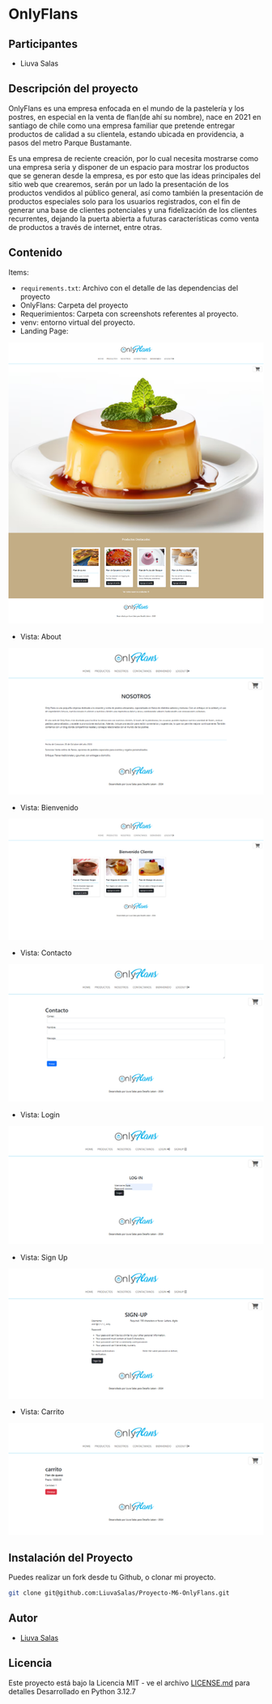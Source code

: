 # OnlyFlans

## Participantes

- Liuva Salas

## Descripción del proyecto

OnlyFlans es una empresa enfocada en el mundo de la pastelería y los postres, en especial en la venta de flan(de ahí
su nombre), nace en 2021 en santiago de chile como una empresa familiar que pretende entregar productos de calidad
a su clientela, estando ubicada en providencia, a pasos del metro Parque Bustamante.

Es una empresa de reciente creación, por lo cual necesita mostrarse como una empresa seria y disponer de un espacio para mostrar los productos que se generan desde la empresa, es por esto que las ideas principales del sitio web que crearemos, serán por un lado la presentación de los productos vendidos al público general, así como también la presentación de productos especiales solo para los usuarios registrados, con el fin de generar una base de clientes potenciales y una fidelización de los clientes recurrentes, dejando la puerta abierta a futuras características como venta de productos a través de internet, entre otras.

## Contenido

Items:

- `requirements.txt`: Archivo con el detalle de las dependencias del proyecto
- OnlyFlans: Carpeta del proyecto
- Requerimientos: Carpeta con screenshots referentes al proyecto.
- venv: entorno virtual del proyecto.
- Landing Page:

![Descripción de la imagen](/Requerimientos/Landing-PageV3.png)

- Vista: About

![Descripción de la imagen](/Requerimientos/AboutV4.png)

- Vista: Bienvenido

![Descripción de la imagen](/Requerimientos/BienvenidoV4.png)

- Vista: Contacto

![Descripción de la imagen](/Requerimientos/ContactoV4.png)

- Vista: Login

![Descripción de la imagen](/Requerimientos/LogIn-V1.png)

- Vista: Sign Up

![Descripción de la imagen](/Requerimientos/SignUpV1.png)

- Vista: Carrito

![Descripción de la imagen](/Requerimientos/CarritoV1.png)

## Instalación del Proyecto

Puedes realizar un fork desde tu Github, o clonar mi proyecto.

```bash
git clone git@github.com:LiuvaSalas/Proyecto-M6-OnlyFlans.git
```

## Autor

- [Liuva Salas](https://github.com/LiuvaSalas)

## Licencia

Este proyecto está bajo la Licencia MIT - ve el archivo [LICENSE.md](LICENSE) para detalles
Desarrollado en Python 3.12.7
